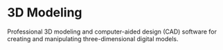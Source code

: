 # 3D Modeling

Professional 3D modeling and computer-aided design (CAD) software for creating and manipulating three-dimensional digital models.
